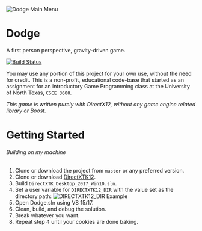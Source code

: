 
![Dodge Main Menu](http://cdn.mistad.net/487830.png)
# Dodge
A first person perspective, gravity-driven game.

[![Build Status](https://travis-ci.com/itsmistad/Dodge.svg?branch=master)](https://travis-ci.com/itsmistad/Dodge)

You may use any portion of this project for your own use, without the need for credit.
This is a non-profit, educational code-base that started as an assignment for an introductory Game Programming class at the University of North Texas, `CSCE 3600`.

_This game is written purely with DirectX12, without any game engine related library or Boost._

# Getting Started
###### Building on my machine
1. Clone or download the project from `master` or any preferred version.
2. Clone or download [DirectXTK12](https://github.com/Microsoft/DirectXTK12).
3. Build `DirectXTK_Desktop_2017_Win10.sln`.
4. Set a user variable for `DIRECTXTK12_DIR` with the value set as the directory path: ![DIRECTXTK12_DIR Example](http://cdn.mistad.net/662358.png)
2. Open Dodge.sln using VS 15/17.
3. Clean, build, and debug the solution.
4. Break whatever you want.
5. Repeat step 4 until your cookies are done baking.
